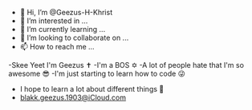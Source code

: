 - 👋 Hi, I’m @Geezus-H-Khrist
- 👀 I’m interested in ...
- 🌱 I’m currently learning ...
- 💞️ I’m looking to collaborate on ...
- 📫 How to reach me ...

<!---
Geezus-H-Khrist/Geezus-H-Khrist is a ✨ special ✨ repository because its `README.md` (this file) appears on your GitHub profile.
You can click the Preview link to take a look at your changes.
--->
-Skee Yeet I'm Geezus ✝️
-I'm a BOS ✡️
-A lot of people hate that I'm so awesome 😎 
-I'm just starting to learn how to code 😜
- I hope to learn a lot about different things 📖
- blakk.geezus.1903@iCloud.com
